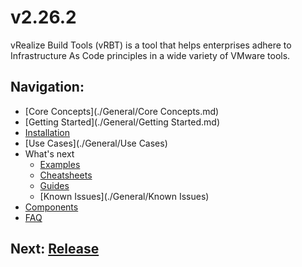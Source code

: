 # v2.26.2

vRealize Build Tools (vRBT) is a tool that helps enterprises adhere to Infrastructure As Code principles in a wide variety
of VMware tools.

## Navigation:
* [Core Concepts](./General/Core Concepts.md)
* [Getting Started](./General/Getting Started.md)
* [Installation](./General/Installation.md)
* [Use Cases](./General/Use Cases)
* What's next
    * [Examples](./General/Examples)
    * [Cheatsheets](./General/Cheatsheets)
    * [Guides](./General/Guides)
    * [Known Issues](./General/Known Issues)
* [Components](./Components)
* [FAQ](./General/FAQ.md)

## Next: [Release](./Release.md)
